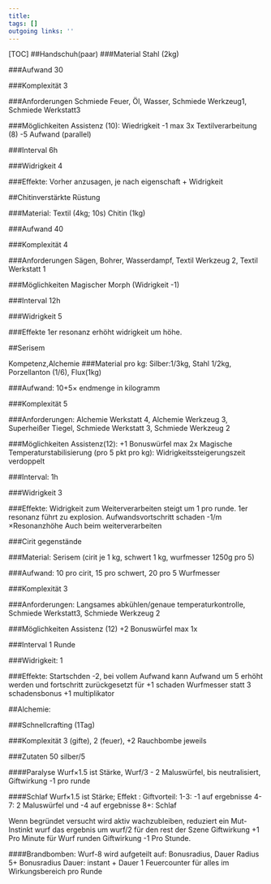 ```yaml
---
title:   
tags: []
outgoing links: ''  
---
```

[TOC]
##Handschuh(paar)
###Material 
Stahl (2kg)

###Aufwand
30

###Komplexität 
3

###Anforderungen
Schmiede Feuer, Öl, Wasser, Schmiede Werkzeug1, Schmiede Werkstatt3

###Möglichkeiten
Assistenz (10): Wiedrigkeit -1 max 3x
Textilverarbeitung (8) -5 Aufwand (parallel)

###Interval
6h

###Widrigkeit
4

###Effekte:
Vorher anzusagen, je nach eigenschaft + Widrigkeit



##Chitinverstärkte Rüstung

###Material:
Textil (4kg; 10s)
Chitin (1kg)

###Aufwand
40

###Komplexität
4

###Anforderungen
Sägen, Bohrer, Wasserdampf, Textil Werkzeug 2, Textil Werkstatt 1

###Möglichkeiten
Magischer Morph (Widrigkeit -1)

###Interval 
12h

###Widrigkeit
5

###Effekte
1er resonanz erhöht widrigkeit um höhe. 

##Serisem

Kompetenz,Alchemie
###Material pro kg:
Silber:1/3kg, Stahl 1/2kg, Porzellanton (1/6), Flux(1kg)  

###Aufwand: 
10+5&times; endmenge in kilogramm

###Komplexität 
5

###Anforderungen:
Alchemie Werkstatt 4, Alchemie Werkzeug 3, Superheißer Tiegel, Schmiede Werkstatt 3, Schmiede Werkzeug 2

###Möglichkeiten
Assistenz(12): +1 Bonuswürfel max 2x
Magische Temperaturstabilisierung (pro 5 pkt pro kg): Widrigkeitssteigerungszeit verdoppelt

###Interval:
1h

###Widrigkeit
3 

###Effekte:
Widrigkeit zum Weiterverarbeiten steigt um 1 pro runde.
1er resonanz führt zu explosion. Aufwandsvortschritt schaden -1/m &times;Resonanzhöhe
Auch beim weiterverarbeiten



###Cirit gegenstände

###Material:
Serisem (cirit je 1 kg, schwert 1 kg, wurfmesser 1250g pro 5)

###Aufwand: 
10 pro cirit, 15 pro schwert, 20 pro 5 Wurfmesser

###Komplexität 
3

###Anforderungen: 
Langsames abkühlen/genaue temperaturkontrolle, Schmiede Werkstatt3, Schmiede Werkzeug 2

###Möglichkeiten
Assistenz (12) +2 Bonuswürfel max 1x

###Interval
1 Runde

###Widrigkeit:
1

###Effekte:
Startschden -2, bei vollem Aufwand kann Aufwand um 5 erhöht werden und fortschritt zurückgesetzt für +1 schaden
Wurfmesser statt 3 schadensbonus +1 multiplikator









##Alchemie:

###Schnellcrafting 
(1Tag) 

###Komplexität
3 (gifte), 2 (feuer), +2 Rauchbombe jeweils

###Zutaten
50 silber/5

####Paralyse
Wurf&times;1.5 ist Stärke, Wurf/3 - 2 Maluswürfel, bis neutralisiert, Giftwirkung -1 pro runde

####Schlaf
Wurf&times;1.5 ist Stärke; Effekt :
Giftvorteil: 1-3: -1 auf ergebnisse
4-7: 2 Maluswürfel und -4 auf ergebnisse
8+: Schlaf

Wenn begründet versucht wird aktiv wachzubleiben, reduziert ein Mut-Instinkt wurf das ergebnis um wurf/2 für den rest der Szene
Giftwirkung +1 Pro Minute für Wurf runden
Giftwirkung -1 Pro Stunde.

####Brandbomben: 
Wurf-8 wird aufgeteilt auf: Bonusradius, Dauer
Radius 5+ Bonusradius
Dauer: instant + Dauer
1 Feuercounter für alles im Wirkungsbereich pro Runde
